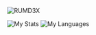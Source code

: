 ![RUMD3X](https://raw.githubusercontent.com/rumd3x/rumd3x/main/RUMD3X.png)

![My Stats](https://github-readme-stats.vercel.app/api?username=rumd3x&show_icons=true&count_private=true&include_all_commits=true&hide_border=true&hide_title=true)
![My Languages](https://github-readme-stats.anuraghazra1.vercel.app/api/top-langs/?username=rumd3x&count_private=true&layout=compact&hide_title=true&&hide_border=true&langs_count=7&hide=html)
